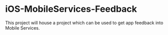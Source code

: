iOS-MobileServices-Feedback
===========================

This project will house a project which can be used to get app feedback into Mobile Services.